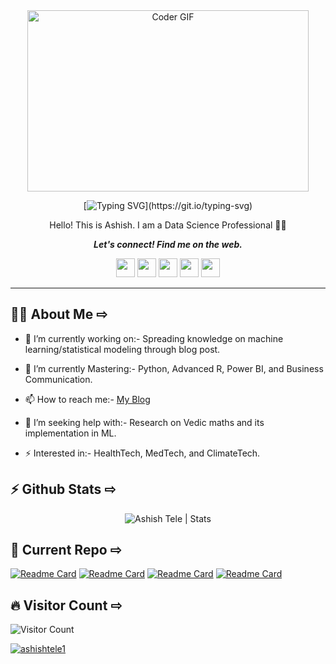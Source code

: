 

<div align="center">
<!--
<h2> Hey you! <img src="https://raw.githubusercontent.com/ABSphreak/ABSphreak/master/gifs/Hi.gif" width="5px"></h2>
--> 

<img alt="Coder GIF" height=290 width=450 src="https://cdn.dribbble.com/users/730703/screenshots/6581243/avento.gif" />
 
[![Typing SVG](https://readme-typing-svg.herokuapp.com?font=&color=%23F78740&size=38&center=true&vCenter=true&width=600&height=90&lines=Welcome+to+Ashish's+Profile!)](https://git.io/typing-svg)
  
  
Hello! This is Ashish. I am a Data Science Professional 👨‍🎓

<b><i>Let's connect! Find me on the web.</i></b>

[<img height="30" src="https://img.shields.io/badge/twitter-%231DA1F2.svg?&style=for-the-badge&logo=twitter&logoColor=white" />][twitter]
[<img height="30" src = "https://img.shields.io/badge/gmail-c14438?&style=for-the-badge&logo=gmail&logoColor=white">][gmail] 
[<img height="30" src="https://img.shields.io/badge/linkedin-blue.svg?&style=for-the-badge&logo=linkedin&logoColor=white" />][LinkedIn]
[<img height="30" src="https://img.shields.io/badge/goodreads-gray.svg?&style=for-the-badge&logo=goodreads&logoColor=golden" />][goodreads]
[<img height="30" src="https://img.shields.io/badge/Topmate-blue" />][Topmate]
<br />
<hr />
</div>

## 👨‍💻 About Me ⇨

- 🔭 I’m currently working on:- Spreading knowledge on machine learning/statistical modeling through blog post.

- 🌱 I’m currently Mastering:- Python, Advanced R, Power BI, and Business Communication.

- 📫 How to reach me:- [My Blog](https://ashishtele.github.io/)

- 🤔 I’m seeking help with:- Research on Vedic maths and its implementation in ML.

- ⚡ Interested in:- HealthTech, MedTech, and ClimateTech.


## ⚡️ Github Stats ⇨

<p align="center"> <img src="https://github-readme-stats.vercel.app/api?username=ashishtele&show_icons=true&theme=highcontrast" alt="Ashish Tele | Stats" />
 
## 📘 Current Repo ⇨
[![Readme Card](https://github-readme-stats.vercel.app/api/pin/?username=ashishtele&repo=MLOps&theme=react&bg_color=1F222E&title_color=F85D7F&icon_color=F8D866&hide_border=true&show_icons=false)](https://github.com/ashishtele/MLOps)
[![Readme Card](https://github-readme-stats.vercel.app/api/pin/?username=ashishtele&repo=MetaFlow_MLOps&theme=react&bg_color=1F222E&title_color=F85D7F&icon_color=F8D866&hide_border=true&show_icons=false)](https://github.com/ashishtele/MetaFlow_MLOps)
[![Readme Card](https://github-readme-stats.vercel.app/api/pin/?username=ashishtele&repo=ashishtele.github.io&theme=react&bg_color=1F222E&title_color=F85D7F&icon_color=F8D866&hide_border=true&show_icons=false)](https://github.com/ashishtele/ashishtele.github.io)
[![Readme Card](https://github-readme-stats.vercel.app/api/pin/?username=ashishtele&repo=Quick-Notes-for-ML-DS&theme=react&bg_color=1F222E&title_color=F85D7F&icon_color=F8D866&hide_border=true&show_icons=false)](https://github.com/ashishtele/Quick-Notes-for-ML-DS)
  
## 🔥 Visitor Count ⇨
![Visitor Count](https://profile-counter.glitch.me/{ashishtele}/count.svg)

[twitter]: https://twitter.com/ashishtele1
[gmail]: https://gmail.com
[linkedin]: https://www.linkedin.com/in/ashishtele/
[goodreads]: https://www.goodreads.com/user/show/15522857-ashish-tele
[Topmate]: https://t.co/zU5Yzd8h5K
  
<p align="left"> <a href="https://twitter.com/ashishtele1" target="blank"><img src="https://img.shields.io/twitter/follow/ashishtele1?logo=twitter&style=for-the-badge" alt="ashishtele1" /></a> </p>
